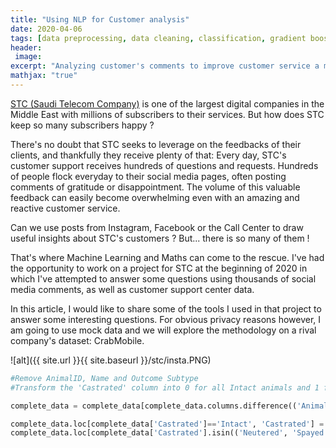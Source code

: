 ```yaml
---
title: "Using NLP for Customer analysis"
date: 2020-04-06
tags: [data preprocessing, data cleaning, classification, gradient boosting, random forest, kaggle]
header:
 image: 
excerpt: "Analyzing customer's comments to improve customer service a mobile company"
mathjax: "true"
---
```



[STC (Saudi Telecom Company)](https://en.wikipedia.org/wiki/Saudi_Telecom_Company) is one of the largest digital companies in the Middle East with millions of subscribers to their services. 
But how does STC keep so many subscribers happy ? 

There's no doubt that STC seeks to leverage on the feedbacks of their clients, and thankfully they receive plenty of that: Every day, STC's customer support receives hundreds of questions and requests. Hundreds of people flock everyday to their social media pages, often posting comments of gratitude or disappointment. The volume of this valuable feedback can easily become overwhelming even with an amazing and reactive customer service. 

Can we use posts from Instagram, Facebook or the Call Center to draw useful insights about STC's customers ?
But... there is so many of them !

That's where Machine Learning and Maths can come to the rescue. I've had the opportunity to work on a project for STC at the beginning of 2020 in which I've attempted to answer some questions using thousands of social media comments, as well as customer support center data. 

In this article, I would like to share some of the tools I used in that project to answer some interesting questions. For obvious privacy reasons however, I am going to use mock data and we will explore the methodology on a rival company's dataset: CrabMobile. 


![alt]({{ site.url }}{{ site.baseurl }}/stc/insta.PNG)



 
```python
#Remove AnimalID, Name and Outcome Subtype
#Transform the 'Castrated' column into 0 for all Intact animals and 1 for all the Neutered and Spayed animals. 

complete_data = complete_data[complete_data.columns.difference(('AnimalID', 'Name', 'OutcomeSubtype'))].copy()

complete_data.loc[complete_data['Castrated']=='Intact', 'Castrated'] = 0
complete_data.loc[complete_data['Castrated'].isin(('Neutered', 'Spayed')), 'Castrated'] = 1

```


 